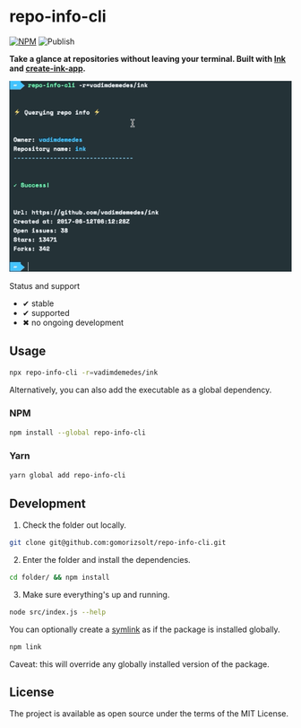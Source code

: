 # repo-info-cli

[![NPM](https://img.shields.io/npm/v/repo-info-cli.svg)](https://www.npmjs.com/package/repo-info-cli) ![Publish](https://github.com/gomorizsolt/repo-info-cli/workflows/Publish/badge.svg)

**Take a glance at repositories without leaving your terminal. Built with [Ink](https://github.com/vadimdemedes/ink) and [create-ink-app](https://github.com/vadimdemedes/create-ink-app).**

![](media/demo.gif)

Status and support

- &#x2714; stable
- &#x2714; supported
- &#x2716; no ongoing development

## Usage

```sh
npx repo-info-cli -r=vadimdemedes/ink
```

Alternatively, you can also add the executable as a global dependency.

### NPM

```sh
npm install --global repo-info-cli
```

### Yarn

```sh
yarn global add repo-info-cli
```

## Development

1. Check the folder out locally.

```sh
git clone git@github.com:gomorizsolt/repo-info-cli.git
```

2. Enter the folder and install the dependencies.

```sh
cd folder/ && npm install
```

3. Make sure everything's up and running.

```sh
node src/index.js --help
```

You can optionally create a [symlink](https://docs.npmjs.com/cli/link) as if the package is installed globally.

```sh
npm link
```

Caveat: this will override any globally installed version of the package.

## License

The project is available as open source under the terms of the MIT License.
